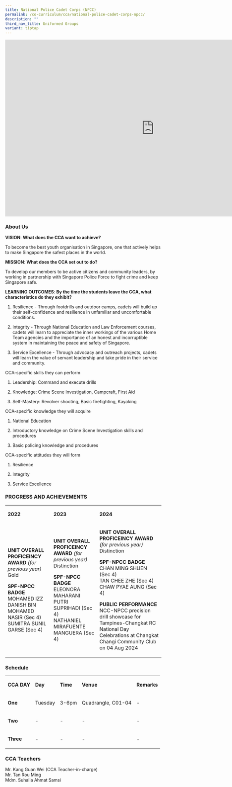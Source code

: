 ```yaml
---
title: National Police Cadet Corps (NPCC)
permalink: /co-curriculum/cca/national-police-cadet-corps-npcc/
description: ""
third_nav_title: Uniformed Groups
variant: tiptap
---
```

<div class="iframe-wrapper">
<iframe height="569" width="960" allowfullscreen="true" frameborder="0" src="https://docs.google.com/presentation/d/15Wc3ymfwE1P7bwDbIPct0xWjLeSjF5GV_5xgfMKkBfw/embed?start=true&amp;loop=true&amp;delayms=3000"></iframe>
</div>
<h3>About Us</h3>
<p><strong>VISION</strong>: <strong>What does the CCA want to achieve?</strong>
</p>
<p>To become the best youth organisation in Singapore, one that actively
helps to make Singapore the safest places in the world.</p>
<p><strong>MISSION</strong>: <strong>What does the CCA set out to do?</strong>
</p>
<p>To develop our members to be active citizens and community leaders, by
working in partnership with Singapore Police Force to fight crime and keep
Singapore safe.</p>
<p><strong>LEARNING OUTCOMES</strong>: <strong>By the time the students leave the CCA, what characteristics do they exhibit?</strong>
</p>
<ol data-tight="true" class="tight">
<li>
<p>Resilience - Through footdrills and outdoor camps, cadets will build up
their self-confidence and resilience in unfamiliar and uncomfortable conditions.</p>
</li>
<li>
<p>Integrity - Through National Education and Law Enforcement courses, cadets
will learn to appreciate the inner workings of the various Home Team agencies
and the importance of an honest and incorruptible system in maintaining
the peace and safety of Singapore.</p>
</li>
<li>
<p>Service Excellence - Through advocacy and outreach projects, cadets will
learn the value of servant leadership and take pride in their service and
community.</p>
</li>
</ol>
<p>CCA-specific skills they can perform</p>
<ol data-tight="true" class="tight">
<li>
<p>Leadership: Command and execute drills</p>
</li>
<li>
<p>Knowledge: Crime Scene Investigation, Campcraft, First Aid</p>
</li>
<li>
<p>Self-Mastery: Revolver shooting, Basic firefighting, Kayaking</p>
</li>
</ol>
<p>CCA-specific knowledge they will acquire</p>
<ol data-tight="true" class="tight">
<li>
<p>National Education</p>
</li>
<li>
<p>Introductory knowledge on Crime Scene Investigation skills and procedures</p>
</li>
<li>
<p>Basic policing knowledge and procedures</p>
</li>
</ol>
<p>CCA-specific attitudes they will form</p>
<ol data-tight="true" class="tight">
<li>
<p>Resilience</p>
</li>
<li>
<p>Integrity</p>
</li>
<li>
<p>Service Excellence</p>
</li>
</ol>
<h3>PROGRESS AND ACHIEVEMENTS</h3>
<table style="minWidth: 75px">
<colgroup>
<col>
<col>
<col>
</colgroup>
<tbody>
<tr>
<td rowspan="1" colspan="1">
<p><strong>2022</strong>
</p>
</td>
<td rowspan="1" colspan="1">
<p><strong>2023</strong>
</p>
</td>
<td rowspan="1" colspan="1">
<p><strong>2024</strong>
</p>
</td>
</tr>
<tr>
<td rowspan="1" colspan="1">
<p><strong>UNIT OVERALL PROFICEINCY AWARD </strong><em>(for previous year)</em><strong> <br></strong>Gold</p>
<p><strong>SPF-NPCC BADGE</strong>
<br>MOHAMED IZZ DANISH BIN MOHAMED NASIR (Sec 4)
<br>SUMITRA SUNIL GARSE (Sec 4)</p>
</td>
<td rowspan="1" colspan="1">
<p><strong>UNIT OVERALL PROFICEINCY AWARD </strong><em>(for previous year)</em><strong> <br></strong>Distinction</p>
<p><strong>SPF-NPCC BADGE</strong>
<br>ELEONORA MAHARANI PUTRI SUPRIHADI (Sec 4)
<br>NATHANIEL MIRAFUENTE MANGUERA (Sec 4)</p>
</td>
<td rowspan="1" colspan="1">
<p><strong>UNIT OVERALL PROFICEINCY AWARD </strong><em>(for previous year)</em><strong> <br></strong>Distinction</p>
<p><strong>SPF-NPCC BADGE</strong>
<br>CHAN MING SHUEN (Sec 4)
<br>TAN CHEE ZHE (Sec 4)
<br>CHAW PYAE AUNG (Sec 4)</p>
<p><strong>PUBLIC PERFORMANCE</strong>
<br>NCC-NPCC precision drill showcase for Tampines-Changkat RC National Day
Celebrations at Changkat Changi Community Club on 04 Aug 2024</p>
</td>
</tr>
</tbody>
</table>
<h3>Schedule</h3>
<table style="minWidth: 125px">
<colgroup>
<col>
<col>
<col>
<col>
<col>
</colgroup>
<tbody>
<tr>
<td rowspan="1" colspan="1">
<p><strong>CCA DAY</strong>
</p>
</td>
<td rowspan="1" colspan="1">
<p><strong>Day</strong>
</p>
</td>
<td rowspan="1" colspan="1">
<p><strong>Time</strong>
</p>
</td>
<td rowspan="1" colspan="1">
<p><strong>Venue</strong>
</p>
</td>
<td rowspan="1" colspan="1">
<p><strong>Remarks</strong>
</p>
</td>
</tr>
<tr>
<td rowspan="1" colspan="1">
<p><strong>One</strong>
</p>
</td>
<td rowspan="1" colspan="1">
<p>Tuesday</p>
</td>
<td rowspan="1" colspan="1">
<p>3-6pm</p>
</td>
<td rowspan="1" colspan="1">
<p>Quadrangle, C01-04</p>
</td>
<td rowspan="1" colspan="1">
<p>-</p>
</td>
</tr>
<tr>
<td rowspan="1" colspan="1">
<p><strong>Two</strong>
</p>
</td>
<td rowspan="1" colspan="1">
<p>-</p>
</td>
<td rowspan="1" colspan="1">
<p>-</p>
</td>
<td rowspan="1" colspan="1">
<p>-</p>
</td>
<td rowspan="1" colspan="1">
<p>-</p>
</td>
</tr>
<tr>
<td rowspan="1" colspan="1">
<p><strong>Three</strong>
</p>
</td>
<td rowspan="1" colspan="1">
<p>-</p>
</td>
<td rowspan="1" colspan="1">
<p>-</p>
</td>
<td rowspan="1" colspan="1">
<p>-</p>
</td>
<td rowspan="1" colspan="1">
<p>-</p>
</td>
</tr>
</tbody>
</table>
<h3>CCA Teachers</h3>
<p>Mr. Kang Guan Wei (CCA Teacher-in-charge)
<br>Mr. Tan Rou Ming
<br>Mdm. Suhaila Ahmat Samsi</p>
